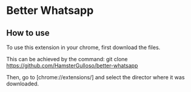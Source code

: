 # Better Whatsapp

## How to use

To use this extension in your chrome, first download the files.

This can be achieved by the command:
    git clone https://github.com/HamsterGulloso/better-whatsapp

Then, go to [chrome://extensions/] and select the director where it was downloaded.